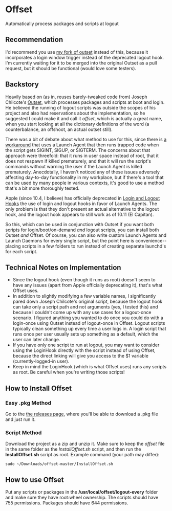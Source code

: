 # Offset
Automatically process packages and scripts at logout

## Recommendation
I'd recommend you use [my fork of outset](https://github.com/aysiu/outset) instead of this, because it incorporates a login window trigger instead of the deprecated logout hook. I'm currently waiting for it to be merged into the original Outset as a pull request, but it should be functional (would love some testers).

## Backstory
Heavily based on (as in, reuses barely-tweaked code from) Joseph Chilcote's [Outset](https://github.com/chilcote/outset), which processes packages and scripts at boot and login. He believed the running of logout scripts was outside the scopes of his project and also had reservations about the implementation, so he suggested I could make it and call it _offset_, which is actually a great name, when you start looking at all the dictionary definitions of the word (a counterbalance, an offshoot, an actual outset still).

There was a bit of debate about what method to use for this, since there is [a workaround](http://apple.stackexchange.com/a/151492) that uses a Launch Agent that then runs trapped code when the script gets SIGINT, SIGUP, or SIGTERM. The concerns about that approach were threefold: that it runs in user space instead of root, that it does not respawn if killed prematurely, and that it will run the script's commands without warning the user if the Launch Agent is killed prematurely. Anecdotally, I haven't noticed any of these issues adversely affecting day-to-day functionality in my workplace, but if there's a tool that can be used by many people in various contexts, it's good to use a method that's a bit more thoroughly tested.

Apple (since 10.4, I believe) has officially deprecated in [Login and Logout Hooks](https://developer.apple.com/library/mac/documentation/MacOSX/Conceptual/BPSystemStartup/Chapters/CustomLogin.html) the use of login and logout hooks in favor of Launch Agents. The only problem is that they don't present an actual alternative to the logout hook, and the logout hook appears to still work as of 10.11 (El Capitan).

So this, which can be used in conjunction with Outset if you want both scripts for login/boot/on-demand _and_ logout scripts, you can install both Outset _and_ Offset. Of course, you can also write custom Launch Agents and Launch Daemons for every single script, but the point here is convenience--placing scripts in a few folders to run instead of creating separate launchd's for each script.

## Technical Notes on Implementation
* Since the logout hook (even though it runs as root) doesn't seem to have any issues (apart from Apple officially deprecating it), that's what Offset uses.
* In addition to slightly modifying a few variable names, I significantly pared down Joseph Chilcote's original script, because the logout hook can take only a script path and not arguments (yes, I tested this) and because I couldn't come up with any use cases for a logout-once scenario. I figured anything you wanted to do once you could do with a login-once using Outset instead of logout-once in Offset. Logout scripts typically clean something up every time a user logs in. A login script that runs once per user usually sets up something as a default, which the user can later change.
* If you have only one script to run at logout, you may want to consider using the LoginHook directly with the script instead of using Offset, because the direct linking will give you access to the $1 variable (currently-logged-in user).
* Keep in mind the LoginHook (which is what Offset uses) runs any scripts as root. Be careful when you're writing those scripts!

## How to Install Offset

### Easy .pkg Method
Go to the [the releases page](https://github.com/aysiu/offset/releases), where you'll be able to download a .pkg file and just run it. 

### Script Method
Download the project as a zip and unzip it. Make sure to keep the _offset_ file in the same folder as the _InstallOffset.sh_ script, and then run the **InstallOffset.sh** script as root. Example command (your path may differ):
```
sudo ~/Downloads/offset-master/InstallOffset.sh
```

## How to use Offset
Put any scripts or packages in the **/usr/local/offset/logout-every** folder and make sure they have root:wheel ownership. The scripts should have 755 permissions. Packages should have 644 permissions.
